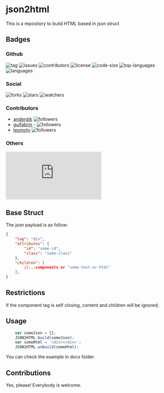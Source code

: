 # json2html
This is a repository to build HTML based in json struct

## Badges
### Github
![tag](https://img.shields.io/github/tag/fauxcompany/json2html.js.svg)
![issues](https://img.shields.io/github/issues/fauxcompany/json2html.js.svg)
![contributors](https://img.shields.io/github/contributors/fauxcompany/json2html.js.svg)
![license](https://img.shields.io/github/license/fauxcompany/json2html.js.svg)
![code-size](https://img.shields.io/github/languages/code-size/fauxcompany/json2html.js.svg)
![top-languages](https://img.shields.io/github/languages/top/fauxcompany/json2html.js.svg)
![languages](https://img.shields.io/github/languages/count/fauxcompany/json2html.js.svg)

### Social
![forks](https://img.shields.io/github/forks/fauxcompany/json2html.js.svg?style=social)
![stars](https://img.shields.io/github/stars/fauxcompany/json2html.js.svg?style=social)
![watchers](https://img.shields.io/github/watchers/fauxcompany/json2html.js.svg?style=social)

### Contributors
- [andergtk](https://github.com/leomoty)  ![followers](https://img.shields.io/github/followers/andergtk.svg?style=social)
- [guifabrin](https://github.com/guifabrin) - ![followers](https://img.shields.io/github/followers/guifabrin.svg?style=social)
- [leomoty](https://github.com/leomoty)  ![followers](https://img.shields.io/github/followers/leomoty.svg?style=social)

### Others
[![BCH compliance](https://bettercodehub.com/edge/badge/fauxcompany/json2html.js?branch=master)](https://bettercodehub.com/)
## Base Struct
The json payload is as follow:
```json
{
	"tag": "div",
	"attributes": {
		"id": "some-id",
		"class": "some-class"
	},
	"children": [
		//...components or "some-text-or-html"
	],
}
```

## Restrictions
If the component tag is self closing, content and children will be ignored;

## Usage
```javascript
	var someJson = {};
	JSON2HTML.build(someJson);
	var someHtml = '<div></div>';
	JSON2HTML.unbuild(someHtml);
```

You can check the example in docs folder.

## Contributions
Yes, please! Everybody is welcome.

